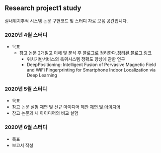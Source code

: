 ## Research project1 study
실내위치추적 시스템 논문 구현코드 및 스터디 자료 모음 공간입니다.

### 2020년 4월  스터디
* 목표
  * 참고 논문 2개읽고 이해 및 분석 후 블로그로 정리한다.[정리된 블로그 링크](https://github.com/JunghakOh/ResearchProj/blob/master/Paper1.md)
    * 위치기반서비스의 측위시스템 정확도 향상에 관한 연구      
    * DeepPositioning: Intelligent Fusion of Pervasive Magnetic Field and WiFi Fingerprinting for Smartphone Indoor Localization via Deep Learning


 
### 2020년 5월 스터디
* 목표
 * 참고 논문 실험 재연 및 신규 아이디어 제안 [재연 및 아이디어 ](https://github.com/JunghakOh/ResearchProj/blob/master/milstone34.md)
 * 참고 논문과 새 아이디어의 비교 실험
 ### 2020년 6월 스터디
 * 목표
  * 보고서 작성
   

 
 
